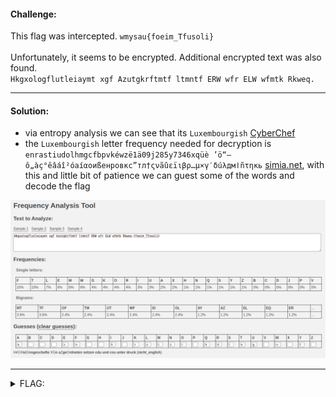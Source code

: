 #### Challenge:

This flag was intercepted.
`wmysau{foeim_Tfusoli}`
<br><br>
Unfortunately, it seems to be encrypted. Additional encrypted text was also found.
<br>
`Hkgxologflutleiaymt xgf Azutgkrftmtf ltmntf ERW wfr ELW wfmtk Rkweq.`

---

#### Solution:

- via entropy analysis we can see that its `Luxembourgish` [CyberChef](https://gchq.github.io/CyberChef/#recipe=Magic(3,false,true,'')&input=SGtneG9sb2dmbHV0bGVpYXltdCB4Z2YgQXp1dGdrcmZ0bXRmIGx0bW50ZiBFUlcgd2ZyIEVMVyB3Zm10ayBSa3dlcS4)
- the `Luxembourgish` letter frequency needed for decryption is `enrastiudolhmgcfbpvkéwzë1ä09j285y7346xqüè ’ö“–ô„àç°êâáî²óаíαоиßенрοвкс”тл†ςνãû‎εïιβρ…μ×γ′δúλдмاñτηκь` [simia.net](http://simia.net/letters/), with this and little bit of patience we can guest some of the words and decode the flag

![frq.png](./frq.png ":ignore")


---

<details><summary>FLAG:</summary>

```
utflag{nicht_English}
```

</details>
<br/>

